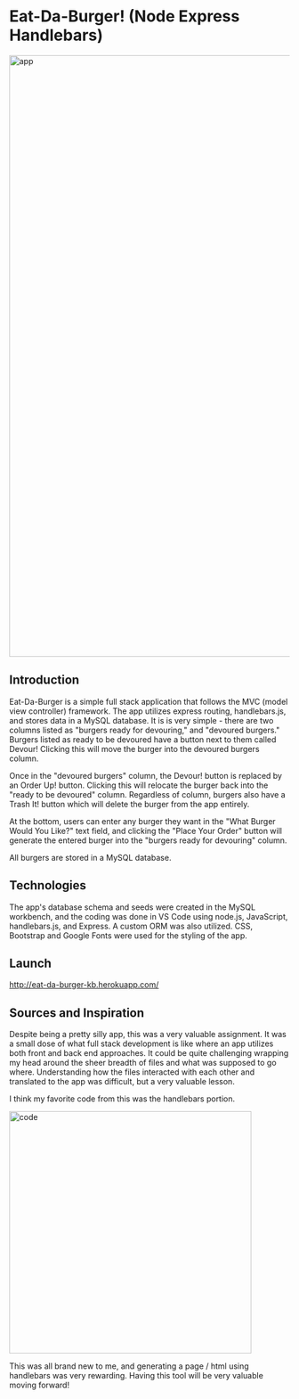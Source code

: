 # Eat-Da-Burger! (Node Express Handlebars)

<img width="1080" alt="app" src="https://user-images.githubusercontent.com/53587397/72695797-7ad3e500-3aff-11ea-8c04-9075ff34985d.png">

## Introduction

Eat-Da-Burger is a simple full stack application that follows the MVC (model view controller) framework. The app utilizes express routing, handlebars.js, and stores data in a MySQL database. It is is very simple - there are two columns listed as "burgers ready for devouring," and "devoured burgers." Burgers listed as ready to be devoured have a button next to them called Devour! Clicking this will move the burger into the devoured burgers column.

Once in the "devoured burgers" column, the Devour! button is replaced by an Order Up! button. Clicking this will relocate the burger back into the "ready to be devoured" column. Regardless of column, burgers also have a Trash It! button which will delete the burger from the app entirely.

At the bottom, users can enter any burger they want in the "What Burger Would You Like?" text field, and clicking the "Place Your Order" button will generate the entered burger into the "burgers ready for devouring" column.

All burgers are stored in a MySQL database.

## Technologies

The app's database schema and seeds were created in the MySQL workbench, and the coding was done in VS Code using node.js, JavaScript, handlebars.js, and Express. A custom ORM was also utilized. CSS, Bootstrap and Google Fonts were used for the styling of the app.

## Launch

http://eat-da-burger-kb.herokuapp.com/

## Sources and Inspiration

Despite being a pretty silly app, this was a very valuable assignment. It was a small dose of what full stack development is like where an app utilizes both front and back end approaches. It could be quite challenging wrapping my head around the sheer breadth of files and what was supposed to go where. Understanding how the files interacted with each other and translated to the app was difficult, but a very valuable lesson.

I think my favorite code from this was the handlebars portion. 

<img width="435" alt="code" src="https://user-images.githubusercontent.com/53587397/72695813-8b845b00-3aff-11ea-9113-dfff5e3dcf18.png">

This was all brand new to me, and generating a page / html using handlebars was very rewarding. Having this tool will be very valuable moving forward!